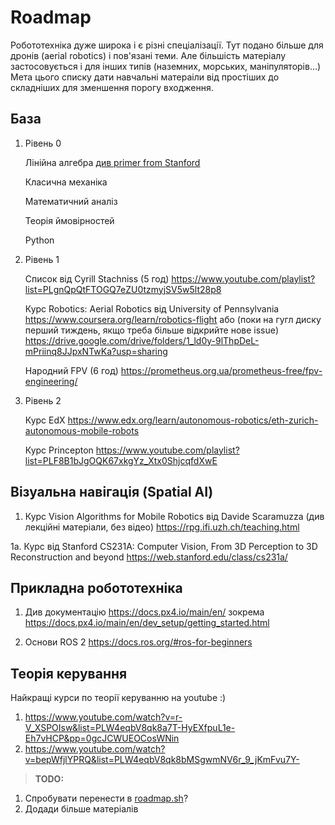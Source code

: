 # Roadmap

Робототехніка дуже широка і є різні спеціалізації. Тут подано більше для дронів (aerial robotics) і пов'язані теми. Але більшість матеріалу застосовується і для інших типів (наземних, морських, маніпуляторів...)  Мета цього списку дати навчальні матераіли від простіших до складніших для зменшення порогу входження. 

## База
1. Рівень 0

    Лінійна алгебра [див primer from Stanford](http://vision.stanford.edu/teaching/cs131_fall1617/lectures/lecture2_linalg_review_cs131_2016.pdf)

    Класична механіка

    Математичний аналіз

    Теорія ймовірностей

    Python
    
2. Рівень 1

    Список від Cyrill Stachniss (5 год)
        https://www.youtube.com/playlist?list=PLgnQpQtFTOGQ7eZU0tzmyjSV5w5lt28p8

    Курс Robotics: Aerial Robotics від University of Pennsylvania
        https://www.coursera.org/learn/robotics-flight
        або (поки на гугл диску перший тиждень, якщо треба більше відкрийте нове issue)
        https://drive.google.com/drive/folders/1_ld0y-9lThpDeL-mPriinq8JJpxNTwKa?usp=sharing

    Народний FPV (6  год)
        https://prometheus.org.ua/prometheus-free/fpv-engineering/

3. Рівень 2

    Курс EdX 
        https://www.edx.org/learn/autonomous-robotics/eth-zurich-autonomous-mobile-robots

    Курс Princepton
        https://www.youtube.com/playlist?list=PLF8B1bJgOQK67xkgYz_Xtx0ShjcqfdXwE

## Візуальна навігація (Spatial AI)
 1. Курс Vision Algorithms for Mobile Robotics від Davide Scaramuzza (див лекційні матеріали, без відео)
        https://rpg.ifi.uzh.ch/teaching.html

1a. Курс від Stanford CS231A: Computer Vision, From 3D Perception to 3D Reconstruction and beyond https://web.stanford.edu/class/cs231a/


## Прикладна робототехніка
1. Див документацію https://docs.px4.io/main/en/  зокрема https://docs.px4.io/main/en/dev_setup/getting_started.html 

2. Основи ROS 2
    https://docs.ros.org/#ros-for-beginners

## Теорія керування
Найкращі курси по теорії керуванню на youtube :)
1. https://www.youtube.com/watch?v=r-V_XSPOIsw&list=PLW4eqbV8qk8a7T-HyEXfpuL1e-Eh7vHCP&pp=0gcJCWUEOCosWNin 
2. https://www.youtube.com/watch?v=bepWfjlYPRQ&list=PLW4eqbV8qk8bMSgwmNV6r_9_jKmFvu7Y-


> **TODO:**  
1. Спробувати перенести в [roadmap.sh](https://roadmap.sh/)?
2. Додади більше матеріалів